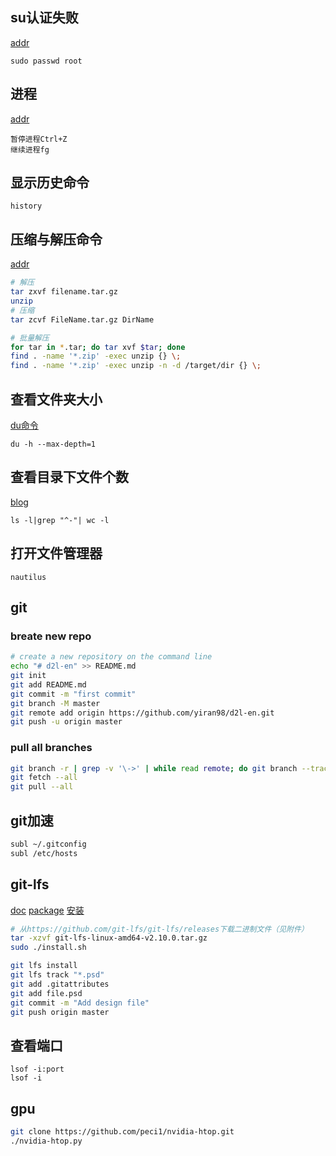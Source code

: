 ## su认证失败
[addr](https://blog.csdn.net/heyangweng/article/details/53728056)

	sudo passwd root



## 进程

[addr](https://www.cnblogs.com/wybliw/p/10237648.html)

	暂停进程Ctrl+Z
	继续进程fg



## 显示历史命令

	history



## 压缩与解压命令

[addr](https://www.cnblogs.com/sinsenliu/p/9369729.html)

```bash
# 解压
tar zxvf filename.tar.gz
unzip
# 压缩
tar zcvf FileName.tar.gz DirName

# 批量解压
for tar in *.tar; do tar xvf $tar; done
find . -name '*.zip' -exec unzip {} \;
find . -name '*.zip' -exec unzip -n -d /target/dir {} \;
```


## 查看文件夹大小
[du命令](https://blog.csdn.net/ouyang_peng/article/details/10414499)

	du -h --max-depth=1

## 查看目录下文件个数
[blog](https://blog.csdn.net/xh_hit/article/details/80651565)

	ls -l|grep "^-"| wc -l

## 打开文件管理器

	nautilus

## git

### breate new repo
```bash
# create a new repository on the command line
echo "# d2l-en" >> README.md
git init
git add README.md
git commit -m "first commit"
git branch -M master
git remote add origin https://github.com/yiran98/d2l-en.git
git push -u origin master
```

### pull all branches
```bash
git branch -r | grep -v '\->' | while read remote; do git branch --track "${remote#origin/}" "$remote"; done
git fetch --all
git pull --all
```


## git加速

```bash
subl ~/.gitconfig
subl /etc/hosts
```

## git-lfs

[doc](https://git-lfs.github.com/)
[package](https://github.com/git-lfs/git-lfs/releases)
[安装](https://blog.csdn.net/anlian523/article/details/100520039)


```bash
# 从https://github.com/git-lfs/git-lfs/releases下载二进制文件（见附件）
tar -xzvf git-lfs-linux-amd64-v2.10.0.tar.gz
sudo ./install.sh

git lfs install
git lfs track "*.psd"
git add .gitattributes
git add file.psd
git commit -m "Add design file"
git push origin master
```

## 查看端口

    lsof -i:port
    lsof -i


## gpu
```bash
git clone https://github.com/peci1/nvidia-htop.git
./nvidia-htop.py
```

